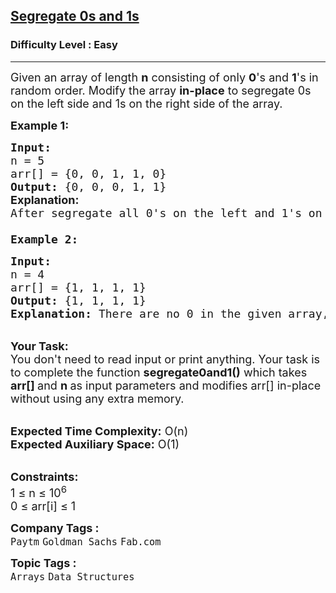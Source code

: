 <h2><a href="https://www.geeksforgeeks.org/problems/segregate-0s-and-1s5106/1?page=1&category=Arrays&difficulty=Easy&status=unsolved&sortBy=submissions">Segregate 0s and 1s</a></h2><h3>Difficulty Level : Easy</h3><hr><div class="problems_problem_content__Xm_eO"><p><span style="font-size: 18px;">Given an array of length <strong>n</strong> consisting of only <strong>0</strong>'s and <strong>1</strong>'s in random order. Modify the array <strong>in-place</strong> to segregate 0s on the left side and 1s on the right side of the array. </span></p>
<p><span style="font-size: 18px;"><strong>Example 1:</strong></span></p>
<pre><span style="font-size: 18px;"><strong>Input:
</strong>n = 5
arr[] = {0, 0, 1, 1, 0}
<strong>Output:</strong> {0, 0, 0, 1, 1}<br><strong style="font-family: -apple-system, BlinkMacSystemFont, 'Segoe UI', Roboto, Oxygen, Ubuntu, Cantarell, 'Open Sans', 'Helvetica Neue', sans-serif;">Explanation:</strong><span style="font-family: -apple-system, BlinkMacSystemFont, 'Segoe UI', Roboto, Oxygen, Ubuntu, Cantarell, 'Open Sans', 'Helvetica Neue', sans-serif;"> <br></span>After segregate all 0's on the left and 1's on the right modify array will be {0, 0, 0, 1, 1}.<br>
</span><span style="font-size: 18px;"><strong>Example 2:</strong></span></pre>
<pre><span style="font-size: 18px;"><strong>Input:
</strong>n = 4
arr[] = {1, 1, 1, 1}
<strong>Output:</strong> {1, 1, 1, 1}
<strong>Explanation:</strong> There are no 0 in the given array, so the modified array is 1 1 1 1.</span></pre>
<p><br><span style="font-size: 18px;"><strong>Your Task:</strong><br>You don't need to read input or print anything. Your task is to complete the function&nbsp;<strong>segregate0and1()</strong>&nbsp;which takes <strong>arr[]&nbsp;</strong>and&nbsp;<strong>n&nbsp;</strong>as input parameters and modifies arr[] in-place without using any extra memory.</span></p>
<p><br><span style="font-size: 18px;"><strong>Expected Time Complexity:</strong> O(n)<br><strong>Expected Auxiliary Space:</strong>&nbsp;O(1)</span></p>
<p><br><span style="font-size: 18px;"><strong>Constraints:</strong><br>1 ≤ n ≤ 10<sup>6</sup><br>0 ≤ arr[i] ≤ 1</span></p></div><p><span style=font-size:18px><strong>Company Tags : </strong><br><code>Paytm</code>&nbsp;<code>Goldman Sachs</code>&nbsp;<code>Fab.com</code>&nbsp;<br><p><span style=font-size:18px><strong>Topic Tags : </strong><br><code>Arrays</code>&nbsp;<code>Data Structures</code>&nbsp;